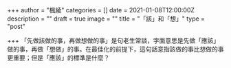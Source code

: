 +++
author = "楓綾"
categories = []
date = 2021-01-08T12:00:00Z
description = ""
draft = true
image = ""
title = "「該」和「想」"
type = "post"

+++
「先做該做的事，再做想做的事」是句老生常談，字面意思是先做「應該」做的事，再做「想做」的事。在最佳化的前提下，這句話意指該做的事比想做的事更重要；但是「應該」的標準是什麼？

<!--more-->